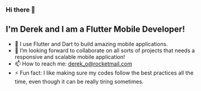 ### Hi there 👋
## I'm Derek and I am a Flutter Mobile Developer!


- 🌱 I use Flutter and Dart to build amazing mobile applications.
- 👯 I’m looking forward to collaborate on all sorts of projects that needs a responsive and scalable mobile application!
- 📫 How to reach me: derek_o@rocketmail.com
- ⚡ Fun fact: I like making sure my codes follow the best practices all the time, even though it can be really tiring sometimes.

